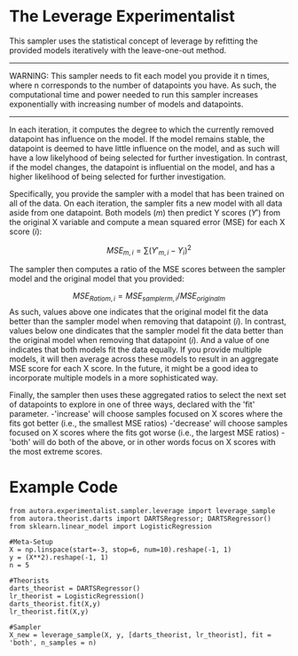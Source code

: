 # The Leverage Experimentalist

This sampler uses the statistical concept of leverage by refitting the provided models iteratively with the leave-one-out method. 

---
WARNING: 
This sampler needs to fit each model you provide it n times, where n corresponds to the number of datapoints you have. 
As such, the computational time and power needed to run this sampler increases exponentially with increasing number of models and datapoints.

---

In each iteration, it computes the degree to which the currently removed datapoint has influence on the model. 
If the model remains stable, the datapoint is deemed to have little influence on the model, and as such will have a low likelyhood of being selected for further investigation.
In contrast, if the model changes, the datapoint is influential on the model, and has a higher likelihood of being selected for further investigation.

Specifically, you provide the sampler with a model that has been trained on all of the data. On each iteration, the sampler fits a new model with all data aside from one datapoint. 
Both models ($m$) then predict Y scores ($Y'$) from the original X variable and compute a mean squared error (MSE) for each X score ($i$):

$$MSE_{m,i} = \sum(Y'_{m,i} - Y_{i})^{2}$$    

The sampler then computes a ratio of the MSE scores between the sampler model and the original model that you provided:

$${MSE_{Ratio}}_{m,i} = {MSE_{sampler}}_{m,i}/{MSE_{original}}_{m}$$
As such, values above one indicates that the original model fit the data better than the sampler model when removing that datapoint ($i$).
In contrast, values below one dindicates that the sampler model fit the data better than the original model when removing that datapoint ($i$).
And a value of one indicates that both models fit the data equally. If you provide multiple models, it will then average across these models to result in an aggregate MSE score for each X score. In the future, it might be a good idea to incorporate multiple models in a more sophisticated way.

Finally, the sampler then uses these aggregated ratios to select the next set of datapoints to explore in one of three ways, declared with the 'fit' parameter.
    -'increase' will choose samples focused on X scores where the fits got better (i.e., the smallest MSE ratios)
    -'decrease' will choose samples focused on X scores where the fits got worse (i.e., the largest MSE ratios)
    -'both' will do both of the above, or in other words focus on X scores with the most extreme scores.


# Example Code
```
from autora.experimentalist.sampler.leverage import leverage_sample
from autora.theorist.darts import DARTSRegressor; DARTSRegressor()
from sklearn.linear_model import LogisticRegression

#Meta-Setup
X = np.linspace(start=-3, stop=6, num=10).reshape(-1, 1)
y = (X**2).reshape(-1, 1)
n = 5

#Theorists
darts_theorist = DARTSRegressor()
lr_theorist = LogisticRegression()
darts_theorist.fit(X,y)
lr_theorist.fit(X,y)

#Sampler
X_new = leverage_sample(X, y, [darts_theorist, lr_theorist], fit = 'both', n_samples = n)
```